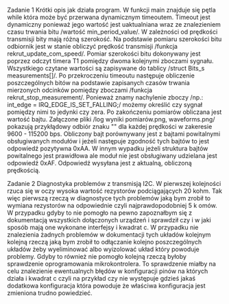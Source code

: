 Zadanie 1
Krótki opis jak działa program. W funkcji main znajduje się pętla while która może być przerwana dynamicznym timeoutem. Timeout jest dynamiczny ponieważ jego wartość jest uaktualniana wraz ze znalezieniem czasu trwania bitu /wartość min_period_value/. W zależności od prędkości transmisji bity mają różną szerokość. Na podstawie pomiaru szerokości bitu odbiornik jest w stanie obliczyć prędkość transmisji /funkcja rekrut_update_com_speed/. Pomiar szerokości bitu dokonywany jest poprzez odczyt timera T1 pomiędzy dwoma kolejnymi zboczami sygnału. Wszystkiego czytane wartości są zapisywane do tablicy /struct Bits_s measurements[]/. Po przekroczeniu timeoutu następuje obliczenie poszczególnych bitów na podstawie zapisanych czasów trwania mierzonych odcinków pomiędzy zboczami /funkcja rekrut_stop_measurement/. Ponieważ znamy nachylenie zboczy /np.: int_edge = IRQ_EDGE_IS_SET_FALLING;/ możemy określić czy sygnał pomiędzy nimi to jedynki czy zera. Po zakończeniu pomiarów obliczana jest wartość bajtu. Załączone pliki /log wyniki pomiarów.png, waveforms.png/ pokazują przykłądowy odbiór znaku "\" dla każdej prędkości w zakeresie 9600 - 115200 bps. Obliczony bajt porównywany jest z bajtami powitalnymi obsługiwanych modułów i jeżeli następuje zgodność tych bajtów to jest odpowiedź pozytywna 0xAA. W innym wypadku jeżeli struktura bajtów powitalnego jest prawidłowa ale moduł nie jest obsługiwany udzielana jest odpowiedź 0xAF. Odpowiedź wysyłana jest z aktualną, obliczoną prędkością.

Zadanie 2 
Diagnostyka problemów z transmisją I2C. W pierwszej kolejności rzuca się w oczy wysoka wartość rezystorów podciągających 20 kohm. Tak więc pierwszą rzeczą w diagnostyce tych problemów jaką bym zrobił to wymiana rezystorów na odpowiednie czyli najprawdopodobniej 5 k omów. W przypadku gdyby to nie pomogło na pewno zapoznałbym się z dokumentacją wszystkich dołączonych urządzeń i sprawdził czy i w jaki sposób mają one wykonane interfejsy i kwadrat c. W przypadku nie znalezienia żadnych problemów w dokumentacji tych układów kolejnym kolejną rzeczą jaką bym zrobił to odłączanie kolejno poszczególnych układów żeby wyeliminować albo wyizolować układ który powoduje problemy. Gdyby to również nie pomogło kolejną rzeczą byłoby sprawdzenie oprogramowania mikrokontrolera. To sprawdzenie miałby na celu znalezienie ewentualnych błędów w konfiguracji pinów na których działa i kwadrat c czyli na przykład czy nie występuje gdzieś jakaś dodatkowa konfiguracja która powoduje że właściwa konfiguracja jest zmieniona trudno powiedzieć.
